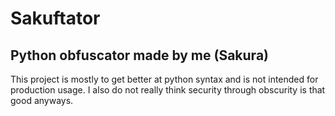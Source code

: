 # Sakuftator
## Python obfuscator made by me (Sakura)
This project is mostly to get better at python syntax and is not intended for production usage.
I also do not really think security through obscurity is that good anyways.